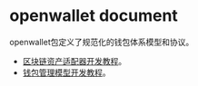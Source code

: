 # openwallet document

openwallet包定义了规范化的钱包体系模型和协议。

- [区块链资产适配器开发教程](./assets.md)。
- [钱包管理模型开发教程](./wallet.md)。